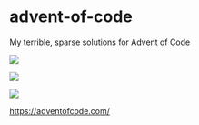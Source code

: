 # advent-of-code
My terrible, sparse solutions for Advent of Code

![](https://img.shields.io/badge/day%20📅-1-blue)

![](https://img.shields.io/badge/stars%20⭐-4-yellow)

![](https://img.shields.io/badge/days%20completed-2-red)

https://adventofcode.com/
